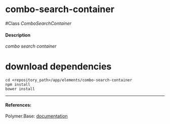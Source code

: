 combo-search-container
=========


#Class
*ComboSearchContainer*

#### Description
*combo search container*

# download dependencies
```
cd <repository_path>/app/elements/combo-search-container
npm install
bower install
```

____________
#### References:
Polymer.Base: [documentation](http://polymer.github.io/polymer/)



